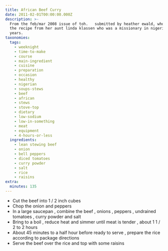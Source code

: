 ```yaml
---
title: African Beef Curry
date: 2011-02-01T00:00:00.000Z
description: >-
  From the feb/mar 2008 issue of toh.   submitted by heather ewald, who received
  the recipe from her aunt linda klassen who was a missionary in nigeria for 45
  years.
taxonomies:
  tags:
    - weeknight
    - time-to-make
    - course
    - main-ingredient
    - cuisine
    - preparation
    - occasion
    - healthy
    - nigerian
    - soups-stews
    - beef
    - african
    - stews
    - stove-top
    - dietary
    - low-sodium
    - low-in-something
    - meat
    - equipment
    - 4-hours-or-less
  ingredients:
    - lean stewing beef
    - onion
    - bell peppers
    - diced tomatoes
    - curry powder
    - salt
    - rice
    - raisins
extra:
  minutes: 135
---
```

 - Cut the beef into 1 / 2 inch cubes
 - Chop the onion and peppers
 - In a large saucepan , combine the beef , onions , peppers , undrained tomatoes , curry powder and salt
 - Bring to a boil , reduce heat and simmer until meat is tender , about 1 1 / 2 to 2 hours
 - About 45 minutes to a half hour before ready to serve , prepare the rice according to package directions
 - Serve the beef over the rice and top with some raisins
